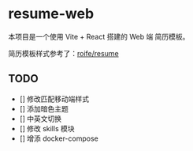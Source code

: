 # resume-web

本项目是一个使用 Vite + React 搭建的 Web 端 简历模板。

简历模板样式参考了：[roife/resume](https://github.com/roife/resume)

## TODO

- [] 修改匹配移动端样式
- [] 添加暗色主题
- [] 中英文切换
- [] 修改 skills 模块
- [] 增添 docker-compose
